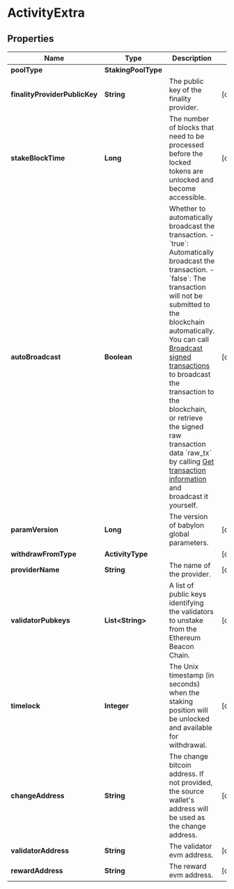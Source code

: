 

# ActivityExtra


## Properties

| Name | Type | Description | Notes |
|------------ | ------------- | ------------- | -------------|
|**poolType** | **StakingPoolType** |  |  |
|**finalityProviderPublicKey** | **String** | The public key of the finality provider. |  [optional] |
|**stakeBlockTime** | **Long** | The number of blocks that need to be processed before the locked tokens are unlocked and become accessible. |  [optional] |
|**autoBroadcast** | **Boolean** | Whether to automatically broadcast the transaction.  - &#x60;true&#x60;: Automatically broadcast the transaction. - &#x60;false&#x60;: The transaction will not be submitted to the blockchain automatically. You can call [Broadcast signed transactions](/v2/api-references/transactions/broadcast-signed-transactions) to broadcast the transaction to the blockchain, or retrieve the signed raw transaction data &#x60;raw_tx&#x60; by calling [Get transaction information](/v2/api-references/transactions/get-transaction-information) and broadcast it yourself.  |  [optional] |
|**paramVersion** | **Long** | The version of babylon global parameters. |  [optional] |
|**withdrawFromType** | **ActivityType** |  |  [optional] |
|**providerName** | **String** | The name of the provider. |  [optional] |
|**validatorPubkeys** | **List&lt;String&gt;** | A list of public keys identifying the validators to unstake from the Ethereum Beacon Chain. |  [optional] |
|**timelock** | **Integer** | The Unix timestamp (in seconds) when the staking position will be unlocked and available for withdrawal. |  [optional] |
|**changeAddress** | **String** | The change bitcoin address. If not provided, the source wallet&#39;s address will be used as the change address. |  [optional] |
|**validatorAddress** | **String** | The validator evm address. |  [optional] |
|**rewardAddress** | **String** | The reward evm address. |  [optional] |



